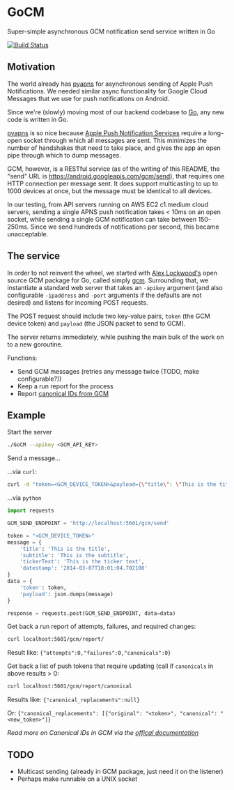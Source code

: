 GoCM
====

Super-simple asynchronous GCM notification send service written in Go

[![Build Status](https://travis-ci.org/Flyclops/GoCM.png?branch=master)](https://travis-ci.org/Flyclops/GoCM)


Motivation
-----------
The world already has [pyapns](https://github.com/samuraisam/pyapns) for asynchronous sending of Apple Push Notifications. We needed similar async functionality for Google Cloud Messages that we use for push notifications on Android.

Since we're (slowly) moving most of our backend codebase to [Go](http://golang.org), any new code is written in Go.

[pyapns](https://github.com/samuraisam/pyapns) is so nice because [Apple Push Notification Services](https://developer.apple.com/library/ios/documentation/NetworkingInternet/Conceptual/RemoteNotificationsPG/Chapters/ApplePushService.html) require a long-open socket through which all messages are sent. This minimizes the number of handshakes that need to take place, and gives the app an open pipe through which to dump messages.

GCM, however, is a RESTful service (as of the writing of this README, the "send" URL is https://android.googleapis.com/gcm/send), that requires one HTTP connection per message sent. It does support multicasting to up to 1000 devices at once, but the message must be identical to all devices.

In our testing, from API servers running on AWS EC2 c1.medium cloud servers, sending a single APNS push notification takes < 10ms on an open socket, while sending a single GCM notification can take between 150-250ms. Since we send hundreds of notifications per second, this became unacceptable.

The service
------------

In order to not reinvent the wheel, we started with [Alex Lockwood's](https://github.com/alexjlockwood) open source GCM package for Go, called simply [gcm](https://github.com/alexjlockwood/gcm). Surrounding that, we instantiate a standard web server that takes an ```-apikey``` argument (and also configurable ```-ipaddress``` and ```-port``` arguments if the defaults are not desired) and listens for incoming POST requests. 

The POST request should include two key-value pairs, ```token``` (the GCM device token) and ```payload``` (the JSON packet to send to GCM).

The server returns immediately, while pushing the main bulk of the work on to a new goroutine.

Functions: 

- Send GCM messages (retries any message twice (TODO, make configurable?))
- Keep a run report for the process
- Report [canonical IDs from GCM](http://developer.android.com/google/gcm/adv.html#canonical)

Example
--------

Start the server

```bash
./GoCM --apikey <GCM_API_KEY>
```

Send a message...

...via ```curl```:
```bash
curl -d "token=<GCM_DEVICE_TOKEN>&payload={\"title\": \"This is the title\", \"subtitle\": \"This is the subtitle\", \"tickerText\": \"This is the ticker text\", \"datestamp\": \"2014-03-07T18:01:04.702100\"}" localhost:5601/gcm/send
```

...via `python`
```python
import requests

GCM_SEND_ENDPOINT = 'http://localhost:5601/gcm/send'

token = "<GCM_DEVICE_TOKEN>"
message = {
    'title': 'This is the title',
    'subtitle': 'This is the subtitle',
    'tickerText': 'This is the ticker text',
    'datestamp': '2014-03-07T18:01:04.702100'
}
data = {
    'token': token,
    'payload': json.dumps(message)
}

response = requests.post(GCM_SEND_ENDPOINT, data=data)
```

Get back a run report of attempts, failures, and required changes:
```bash
curl localhost:5601/gcm/report/
```
Result like: ```{"attempts":0,"failures":0,"canonicals":0}```

Get back a list of push tokens that require updating (call if ```canonicals``` in above results > 0:
```bash
curl localhost:5601/gcm/report/canonical
```
Results like: ```{"canonical_replacements":null}```

Or: ```{"canonical_replacements": [{"original": "<token>", "canonical": "<new_token>"]}```

_Read more on Canonical IDs in GCM via the [offical documentation](http://developer.android.com/google/gcm/adv.html#canonical)_


TODO
-----------

- Multicast sending (already in GCM package, just need it on the listener)
- Perhaps make runnable on a UNIX socket

